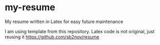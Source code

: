 # my-resume
My resume written in Latex for easy future maintenance

I am using template from this repository. Latex code is not original, just reusing it https://github.com/sb2nov/resume
